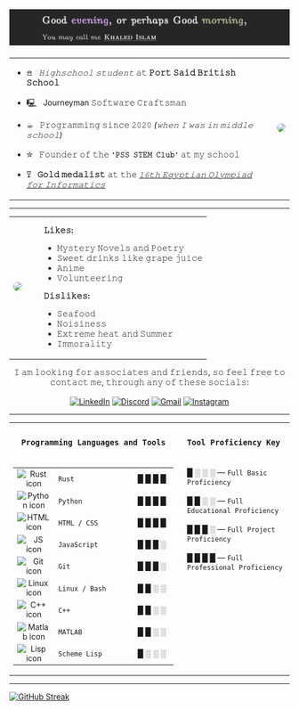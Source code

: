 ![Good evening or perhaps Good morning, you may call me Khaled Islam!](https://github.com/khaledimadkour/khaledimadkour/blob/main/greetings.png?raw=true)
---
<table>
<tr>
<td>

- 𖠿 &nbsp;&nbsp;<i>𝙷𝚒𝚐𝚑𝚜𝚌𝚑𝚘𝚘𝚕 𝚜𝚝𝚞𝚍𝚎𝚗𝚝</i> 𝚊𝚝 <strong>𝙿𝚘𝚛𝚝 𝚂𝚊𝚒𝚍 𝙱𝚛𝚒𝚝𝚒𝚜𝚑 𝚂𝚌𝚑𝚘𝚘𝚕</strong> <br>
&nbsp;
- 🖳 &nbsp;&nbsp;Journeyman 𝚂𝚘𝚏𝚝𝚠𝚊𝚛𝚎 𝙲𝚛𝚊𝚏𝚝𝚜𝚖𝚊𝚗  <br>
&nbsp;
- ☕︎ &nbsp;&nbsp;𝙿𝚛𝚘𝚐𝚛𝚊𝚖𝚖𝚒𝚗𝚐 𝚜𝚒𝚗𝚌𝚎 𝟸𝟶𝟸𝟶 <i>(𝚠𝚑𝚎𝚗 𝙸 𝚠𝚊𝚜 𝚒𝚗 𝚖𝚒𝚍𝚍𝚕𝚎 𝚜𝚌𝚑𝚘𝚘𝚕)</i> <br> 
&nbsp;
- ✮ &nbsp;&nbsp;𝙵𝚘𝚞𝚗𝚍𝚎𝚛 𝚘𝚏 𝚝𝚑𝚎 <strong>`'𝙿𝚂𝚂 𝚂𝚃𝙴𝙼 𝙲𝚕𝚞𝚋'`</strong> 𝚊𝚝 𝚖𝚢 𝚜𝚌𝚑𝚘𝚘𝚕  <br>
&nbsp;
- 𐃯 &nbsp;&nbsp;<strong>𝙶𝚘𝚕𝚍 𝚖𝚎𝚍𝚊𝚕𝚒𝚜𝚝</strong> 𝚊𝚝 𝚝𝚑𝚎 <i><a href="https://www.eoi-eg.org/">𝟷𝟼𝚝𝚑 𝙴𝚐𝚢𝚙𝚝𝚒𝚊𝚗 𝙾𝚕𝚢𝚖𝚙𝚒𝚊𝚍 𝚏𝚘𝚛 𝙸𝚗𝚏𝚘𝚛𝚖𝚊𝚝𝚒𝚌𝚜</a></i>

</td>
<td>
<img src="https://media4.giphy.com/media/v1.Y2lkPTc5MGI3NjExc3ZoajBkYXQ2d2VrYTVvYXU1d3dyMDZmemJsYjQxbXl2N3lwMzA1dyZlcD12MV9pbnRlcm5hbF9naWZfYnlfaWQmY3Q9Zw/xT77Y1T0zY1gR5qe5O/giphy.gif" width="370" style="margin-left: 25px; border-radius: 10px;"/>
</td>
</tr>
</table>

---
<table>
<tr>
<td>
<img src="https://media2.giphy.com/media/v1.Y2lkPTc5MGI3NjExb2FjOWx4ZmRjdmM5MHBiYXhiZmUzbWRscDRteWN5cWFtaHRmcnozbiZlcD12MV9pbnRlcm5hbF9naWZfYnlfaWQmY3Q9Zw/pTLvJoixKoGzFiGgCB/giphy.gif" width="670" style="margin-right: 25px; border-radius: 10px;"/>
</td>
<td>

<strong>𝙻𝚒𝚔𝚎𝚜:</strong>
 - 𝙼𝚢𝚜𝚝𝚎𝚛𝚢 𝙽𝚘𝚟𝚎𝚕𝚜 𝚊𝚗𝚍 𝙿𝚘𝚎𝚝𝚛𝚢
 - 𝚂𝚠𝚎𝚎𝚝 𝚍𝚛𝚒𝚗𝚔𝚜 𝚕𝚒𝚔𝚎 𝚐𝚛𝚊𝚙𝚎 𝚓𝚞𝚒𝚌𝚎
 - 𝙰𝚗𝚒𝚖𝚎
 - 𝚅𝚘𝚕𝚞𝚗𝚝𝚎𝚎𝚛𝚒𝚗𝚐

<strong>𝙳𝚒𝚜𝚕𝚒𝚔𝚎𝚜:</strong>
 - 𝚂𝚎𝚊𝚏𝚘𝚘𝚍
 - 𝙽𝚘𝚒𝚜𝚒𝚗𝚎𝚜𝚜
 - 𝙴𝚡𝚝𝚛𝚎𝚖𝚎 𝚑𝚎𝚊𝚝 𝚊𝚗𝚍 𝚂𝚞𝚖𝚖𝚎𝚛
 - 𝙸𝚖𝚖𝚘𝚛𝚊𝚕𝚒𝚝𝚢

</td>
</tr>
</table>

<div align="center">
  
𝙸 𝚊𝚖 𝚕𝚘𝚘𝚔𝚒𝚗𝚐 𝚏𝚘𝚛 𝚊𝚜𝚜𝚘𝚌𝚒𝚊𝚝𝚎𝚜 𝚊𝚗𝚍 𝚏𝚛𝚒𝚎𝚗𝚍𝚜, 𝚜𝚘 𝚏𝚎𝚎𝚕 𝚏𝚛𝚎𝚎 𝚝𝚘 𝚌𝚘𝚗𝚝𝚊𝚌𝚝 𝚖𝚎, 𝚝𝚑𝚛𝚘𝚞𝚐𝚑 𝚊𝚗𝚢 𝚘𝚏 𝚝𝚑𝚎𝚜𝚎 𝚜𝚘𝚌𝚒𝚊𝚕𝚜:
<br>
<br>
[![LinkedIn](https://img.shields.io/badge/𝙻𝙸𝙽𝙺𝙴𝙳𝙸𝙽-%230077B5.svg?style=for-the-badge&logo=linkedin&logoColor=white)](https://www.linkedin.com/in/khaled-islam-60151338b/)
[![Discord](https://img.shields.io/badge/𝙳𝙸𝚂𝙲𝙾𝚁𝙳-%235865F2.svg?style=for-the-badge&logo=discord&logoColor=white)](https://discordapp.com/users/1431921741466308612)
[![Gmail](https://img.shields.io/badge/𝙶𝙼𝙰𝙸𝙻-D14836?style=for-the-badge&logo=gmail&logoColor=white)](mailto:khaledimadkour@gmail.com)
[![Instagram](https://img.shields.io/badge/𝙸𝙽𝚂𝚃𝙰𝙶𝚁𝙰𝙼-%23E4405F.svg?style=for-the-badge&logo=Instagram&logoColor=white)](https://www.instagram.com/khaledimadkour)
</div>

---

<table>
  <!-- Header Row for Titles -->
  <tr>
    <td width="750px" align="center">
      <h3><code>Programming Languages and Tools</code></h3>
    </td>
    <td width="40%" align="center">
      <h3><code>Tool Proficiency Key</code></h3>
    </td>
  </tr>

  <!-- Content Row -->
  <tr>
    <td width="750px" style="vertical-align: top;">
      <table align="center">
        <tr>
          <td  width="100px" align="center">
            <img width="24" src="https://devicon-website.vercel.app/api/rust/plain.svg?color=%23AC6103" alt="Rust icon">
          </td>
          <td width="300px"><code>Rust</code></td>
          <td  width="200px">█ █ █ █</td>
        </tr>
        <tr>
          <td align="center">
            <img width="24" src="https://devicon-website.vercel.app/api/python/original.svg" alt="Python icon">
          </td>
          <td><code>Python</code></td>
          <td>█ █ █ █</td>
        </tr>
        <tr>
          <td align="center">
            <img width="24" src="https://devicon-website.vercel.app/api/html5/original.svg" alt="HTML icon">
          </td>
          <td><code>HTML / CSS</code></td>
          <td>█ █ █ █</td>
        </tr>
        <tr>
          <td align="center">
            <img width="24" src="https://devicon-website.vercel.app/api/javascript/original.svg" alt="JS icon">
          </td>
          <td><code>JavaScript</code></td>
          <td>█ █ █ ░</td>
        </tr>
        <tr>
          <td align="center">
            <img width="24" src="https://devicon-website.vercel.app/api/git/original.svg" alt="Git icon">
          </td>
          <td><code>Git</code></td>
          <td>█ █ █ ░</td>
        </tr>
        <tr>
          <td align="center">
            <img width="24" src="https://devicon-website.vercel.app/api/linux/original.svg" alt="Linux icon">
          </td>
          <td><code>Linux / Bash</code></td>
          <td>█ █ ░ ░</td>
        </tr>
        <tr>
          <td align="center">
            <img width="24" src="https://devicon-website.vercel.app/api/cplusplus/original.svg" alt="C++ icon">
          </td>
          <td><code>C++</code></td>
          <td>█ █ ░ ░</td>
        </tr>
        <tr>
          <td align="center">
            <img width="24" src="https://devicon-website.vercel.app/api/matlab/original.svg" alt="Matlab icon">
          </td>
          <td><code>MATLAB</code></td>
          <td>█ █ ░ ░</td>
        </tr>
        <tr>
          <td align="center">
            <img width="24" src="https://cdn.jsdelivr.net/gh/devicons/devicon@latest/icons/racket/racket-plain.svg"  alt="Lisp icon">
          </td>
          <td><code>Scheme Lisp</code></td>
          <td>█ ░ ░ ░</td>
        </tr>
      </table>
    </td>
    <td width="40%" style="vertical-align: top;">
      <ul style="list-style-type: none; padding-left: 10px;">
        <li>█ ░ ░ ░ — <code>Full Basic Proficiency</code></li><br>
        <li>█ █ ░ ░ — <code>Full Educational Proficiency</code></li><br>
        <li>█ █ █ ░ — <code>Full Project Proficiency</code></li><br>
        <li>█ █ █ █ — <code>Full Professional Proficiency</code></li><br>
      </ul>
    </td>
  </tr>
</table>

---

[![GitHub Streak](https://streak-stats.demolab.com?user=khaledimadkour&theme=nord&hide_border=true&mode=weekly)](https://git.io/streak-stats)
